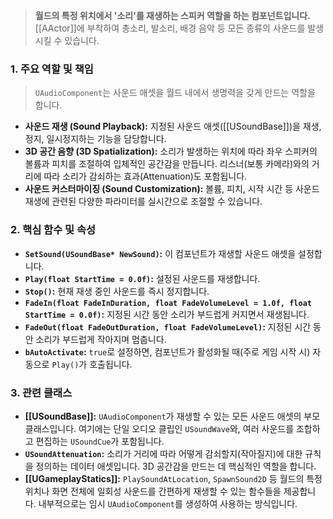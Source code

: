 > **월드의 특정 위치에서 '소리'를 재생하는 스피커 역할을 하는 컴포넌트입니다.** [[AActor]]에 부착하여 총소리, 발소리, 배경 음악 등 모든 종류의 사운드를 발생시킬 수 있습니다.

### **1. 주요 역할 및 책임**
> `UAudioComponent`는 사운드 애셋을 월드 내에서 생명력을 갖게 만드는 역할을 합니다.
* **사운드 재생 (Sound Playback):**
    지정된 사운드 애셋([[USoundBase]])을 재생, 정지, 일시정지하는 기능을 담당합니다.
* **3D 공간 음향 (3D Spatialization):**
    소리가 발생하는 위치에 따라 좌우 스피커의 볼륨과 피치를 조절하여 입체적인 공간감을 만듭니다. 리스너(보통 카메라)와의 거리에 따라 소리가 감쇠하는 효과(Attenuation)도 포함됩니다.
* **사운드 커스터마이징 (Sound Customization):**
    볼륨, 피치, 시작 시간 등 사운드 재생에 관련된 다양한 파라미터를 실시간으로 조절할 수 있습니다.

### **2. 핵심 함수 및 속성**
* **`SetSound(USoundBase* NewSound)`:**
    이 컴포넌트가 재생할 사운드 애셋을 설정합니다.
* **`Play(float StartTime = 0.0f)`:**
    설정된 사운드를 재생합니다.
* **`Stop()`:**
    현재 재생 중인 사운드를 즉시 정지합니다.
* **`FadeIn(float FadeInDuration, float FadeVolumeLevel = 1.0f, float StartTime = 0.0f)`:**
    지정된 시간 동안 소리가 부드럽게 커지면서 재생됩니다.
* **`FadeOut(float FadeOutDuration, float FadeVolumeLevel)`:**
    지정된 시간 동안 소리가 부드럽게 작아지며 멈춥니다.
* **`bAutoActivate`:**
    `true`로 설정하면, 컴포넌트가 활성화될 때(주로 게임 시작 시) 자동으로 `Play()`가 호출됩니다.

### **3. 관련 클래스**
* **[[USoundBase]]:**
    `UAudioComponent`가 재생할 수 있는 모든 사운드 애셋의 부모 클래스입니다. 여기에는 단일 오디오 클립인 `USoundWave`와, 여러 사운드를 조합하고 편집하는 `USoundCue`가 포함됩니다.
* **`USoundAttenuation`:**
    소리가 거리에 따라 어떻게 감쇠할지(작아질지)에 대한 규칙을 정의하는 데이터 애셋입니다. 3D 공간감을 만드는 데 핵심적인 역할을 합니다.
* **[[UGameplayStatics]]:**
    `PlaySoundAtLocation`, `SpawnSound2D` 등 월드의 특정 위치나 화면 전체에 일회성 사운드를 간편하게 재생할 수 있는 함수들을 제공합니다. 내부적으로는 임시 `UAudioComponent`를 생성하여 사용하는 방식입니다.